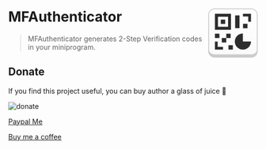 # MFAuthenticator <img align="right" width="100" height="100" src="https://github.com/xiaohuaihuai/MFAuthenticator/raw/main/miniprogram/images/icon128.png">

> MFAuthenticator generates 2-Step Verification codes in your miniprogram.

## Donate

If you find this project useful, you can buy author a glass of juice :tropical_drink:

![donate](https://xxx.png)

[Paypal Me](https://www.paypal.me/xxx)

[Buy me a coffee](https://www.buymeacoffee.com/xxx)
